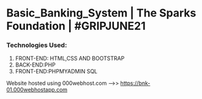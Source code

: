 # Basic_Banking_System | The Sparks Foundation | #GRIPJUNE21
<h3>Technologies Used:</h3>
<ol>
  <li>FRONT-END: HTML,CSS AND BOOTSTRAP</li>
    <li>BACK-END:PHP</li>
    <li>FRONT-END:PHPMYADMIN SQL</li>
</ol>

Website hosted using 000webhost.com -->> https://bnk-01.000webhostapp.com
